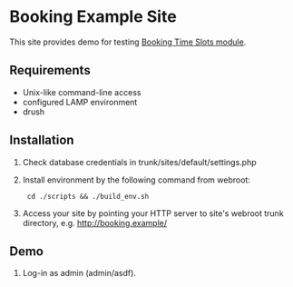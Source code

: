 Booking Example Site
====================

This site provides demo for testing [Booking Time Slots module](https://drupal.org/project/booking_timeslots).

Requirements
------------

 - Unix-like command-line access
 - configured LAMP environment
 - drush
 
Installation
------------

1. Check database credentials in trunk/sites/default/settings.php
2. Install environment by the following command from webroot:

        cd ./scripts && ./build_env.sh

3. Access your site by pointing your HTTP server to site's webroot trunk directory, e.g. http://booking.example/

Demo
----
1. Log-in as admin (admin/asdf).

